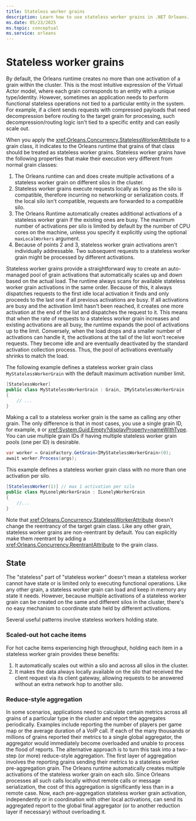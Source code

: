 ```yaml
---
title: Stateless worker grains
description: Learn how to use stateless worker grains in .NET Orleans.
ms.date: 05/23/2025
ms.topic: conceptual
ms.service: orleans
---
```


# Stateless worker grains

By default, the Orleans runtime creates no more than one activation of a grain within the cluster. This is the most intuitive expression of the Virtual Actor model, where each grain corresponds to an entity with a unique type/identity. However, sometimes an application needs to perform functional stateless operations not tied to a particular entity in the system. For example, if a client sends requests with compressed payloads that need decompression before routing to the target grain for processing, such decompression/routing logic isn't tied to a specific entity and can easily scale out.

When you apply the <xref:Orleans.Concurrency.StatelessWorkerAttribute> to a grain class, it indicates to the Orleans runtime that grains of that class should be treated as stateless worker grains. Stateless worker grains have the following properties that make their execution very different from normal grain classes:

1. The Orleans runtime can and does create multiple activations of a stateless worker grain on different silos in the cluster.
2. Stateless worker grains execute requests locally as long as the silo is compatible, therefore incurring no networking or serialization costs. If the local silo isn't compatible, requests are forwarded to a compatible silo.
3. The Orleans Runtime automatically creates additional activations of a stateless worker grain if the existing ones are busy. The maximum number of activations per silo is limited by default by the number of CPU cores on the machine, unless you specify it explicitly using the optional `maxLocalWorkers` argument.
4. Because of points 2 and 3, stateless worker grain activations aren't individually addressable. Two subsequent requests to a stateless worker grain might be processed by different activations.

Stateless worker grains provide a straightforward way to create an auto-managed pool of grain activations that automatically scales up and down based on the actual load. The runtime always scans for available stateless worker grain activations in the same order. Because of this, it always dispatches requests to the first idle local activation it finds and only proceeds to the last one if all previous activations are busy. If all activations are busy and the activation limit hasn't been reached, it creates one more activation at the end of the list and dispatches the request to it. This means that when the rate of requests to a stateless worker grain increases and existing activations are all busy, the runtime expands the pool of activations up to the limit. Conversely, when the load drops and a smaller number of activations can handle it, the activations at the tail of the list won't receive requests. They become idle and are eventually deactivated by the standard activation collection process. Thus, the pool of activations eventually shrinks to match the load.

The following example defines a stateless worker grain class `MyStatelessWorkerGrain` with the default maximum activation number limit.

```csharp
[StatelessWorker]
public class MyStatelessWorkerGrain : Grain, IMyStatelessWorkerGrain
{
    // ...
}
```

Making a call to a stateless worker grain is the same as calling any other grain. The only difference is that in most cases, you use a single grain ID, for example, `0` or <xref:System.Guid.Empty?displayProperty=nameWithType>. You can use multiple grain IDs if having multiple stateless worker grain pools (one per ID) is desirable.

```csharp
var worker = GrainFactory.GetGrain<IMyStatelessWorkerGrain>(0);
await worker.Process(args);
```

This example defines a stateless worker grain class with no more than one activation per silo.

```csharp
[StatelessWorker(1)] // max 1 activation per silo
public class MyLonelyWorkerGrain : ILonelyWorkerGrain
{
    //...
}
```

Note that <xref:Orleans.Concurrency.StatelessWorkerAttribute> doesn't change the reentrancy of the target grain class. Like any other grain, stateless worker grains are non-reentrant by default. You can explicitly make them reentrant by adding a <xref:Orleans.Concurrency.ReentrantAttribute> to the grain class.

## State

The "stateless" part of "stateless worker" doesn't mean a stateless worker cannot have state or is limited only to executing functional operations. Like any other grain, a stateless worker grain can load and keep in memory any state it needs. However, because multiple activations of a stateless worker grain can be created on the same and different silos in the cluster, there's no easy mechanism to coordinate state held by different activations.

Several useful patterns involve stateless workers holding state.

### Scaled-out hot cache items

For hot cache items experiencing high throughput, holding each item in a stateless worker grain provides these benefits:

1. It automatically scales out within a silo and across all silos in the cluster.
2. It makes the data always locally available on the silo that received the client request via its client gateway, allowing requests to be answered without an extra network hop to another silo.

### Reduce-style aggregation

In some scenarios, applications need to calculate certain metrics across all grains of a particular type in the cluster and report the aggregates periodically. Examples include reporting the number of players per game map or the average duration of a VoIP call. If each of the many thousands or millions of grains reported their metrics to a single global aggregator, the aggregator would immediately become overloaded and unable to process the flood of reports. The alternative approach is to turn this task into a two-step (or more) reduce-style aggregation. The first layer of aggregation involves the reporting grains sending their metrics to a stateless worker pre-aggregation grain. The Orleans runtime automatically creates multiple activations of the stateless worker grain on each silo. Since Orleans processes all such calls locally without remote calls or message serialization, the cost of this aggregation is significantly less than in a remote case. Now, each pre-aggregation stateless worker grain activation, independently or in coordination with other local activations, can send its aggregated report to the global final aggregator (or to another reduction layer if necessary) without overloading it.
